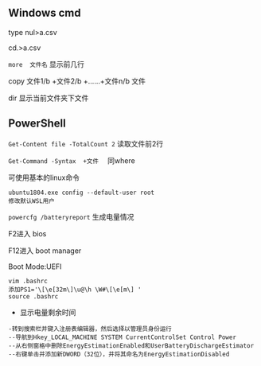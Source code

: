 ## Windows cmd

type nul>a.csv

cd.>a.csv

`more  文件名`   显示前几行

 copy 文件1/b +文件2/b +……+文件n/b   文件

dir  显示当前文件夹下文件

## PowerShell

`Get-Content file -TotalCount 2`    读取文件前2行

`Get-Command -Syntax  +文件  ` 	   同where

可使用基本的linux命令

```
ubuntu1804.exe config --default-user root
修改默认WSL用户
```

`powercfg /batteryreport` 生成电量情况



F2进入  bios

F12进入 boot manager

Boot Mode:UEFI

```
vim .bashrc
添加PS1='\[\e[32m\]\u@\h \W#\[\e[m\] '
source .bashrc
```

- 显示电量剩余时间

```
-转到搜索栏并键入注册表编辑器，然后选择以管理员身份运行
--导航到Hkey_LOCAL_MACHINE SYSTEM CurrentControlSet Control Power
--从右侧窗格中删除EnergyEstimationEnabled和UserBatteryDischargeEstimator
--右键单击并添加新DWORD（32位），并将其命名为EnergyEstimationDisabled
```

